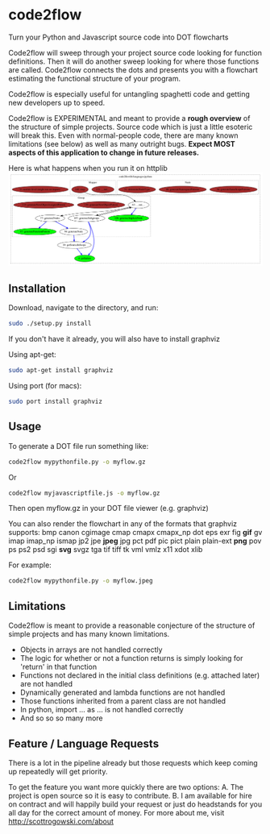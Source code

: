 code2flow
=========

Turn your Python and Javascript source code into DOT flowcharts

Code2flow will sweep through your project source code looking for function definitions. Then it will do another sweep looking for where those functions are called. Code2flow connects the dots and presents you with a flowchart estimating the functional structure of your program.

Code2flow is especially useful for untangling spaghetti code and getting new developers up to speed.

Code2flow is EXPERIMENTAL and meant to provide a **rough overview** of the structure of simple projects. Source code which is just a little esoteric will break this. Even with normal-people code, there are many known limitations (see below) as well as many outright bugs. **Expect MOST aspects of this application to change in future releases.**

Here is what happens when you run it on httplib
![Alt text](example.png "Run it on ")

Installation
------------

Download, navigate to the directory, and run:

```bash
sudo ./setup.py install
```

If you don't have it already, you will also have to install graphviz

Using apt-get:
```bash
sudo apt-get install graphviz
```

Using port (for macs):
```bash
sudo port install graphviz
```

Usage
-----

To generate a DOT file run something like:

```bash
code2flow mypythonfile.py -o myflow.gz
```

Or

```bash
code2flow myjavascriptfile.js -o myflow.gz
```

Then open myflow.gz in your DOT file viewer (e.g. graphviz)

You can also render the flowchart in any of the formats that graphviz supports:
bmp canon cgimage cmap cmapx cmapx_np dot eps exr fig **gif** gv imap imap_np ismap jp2 jpe **jpeg** jpg pct pdf pic pict plain plain-ext **png** pov ps ps2 psd sgi **svg** svgz tga tif tiff tk vml vmlz x11 xdot xlib

For example:
```bash
code2flow mypythonfile.py -o myflow.jpeg
```

Limitations
-----------

Code2flow is meant to provide a reasonable conjecture of the structure of simple projects and has many known limitations.

* Objects in arrays are not handled correctly
* The logic for whether or not a function returns is simply looking for 'return' in that function
* Functions not declared in the initial class definitions (e.g. attached later) are not handled
* Dynamically generated and lambda functions are not handled
* Those functions inherited from a parent class are not handled
* In python, import ... as ... is not handled correctly
* And so so so many more

Feature / Language Requests
----------------

There is a lot in the pipeline already but those requests which keep coming up repeatedly will get priority.

To get the feature you want more quickly there are two options:
A. The project is open source so it is easy to contribute.
B. I am available for hire on contract and will happily build your request or just do headstands for you all day for the correct amount of money. For more about me, visit http://scottrogowski.com/about
